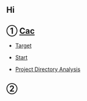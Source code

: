 ## Hi

## ① [Cac](https://github.com/cacjs/cac)

- [Target](./packages/cac/question.md)

- [Start](./packages/cac/usage_en.md)

- [Project Directory Analysis](./packages/cac/structure.md)

## ②

